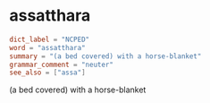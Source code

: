 # assatthara

``` toml
dict_label = "NCPED"
word = "assatthara"
summary = "(a bed covered) with a horse-blanket"
grammar_comment = "neuter"
see_also = ["assa"]
```

(a bed covered) with a horse\-blanket


